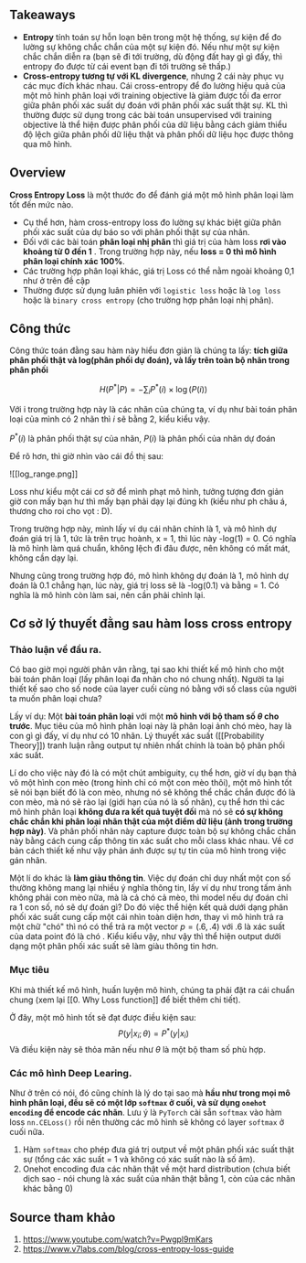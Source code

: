 ## Takeaways
- **Entropy** tính toán sự hỗn loạn bên trong một hệ thống, sự kiện để đo lường sự không chắc chắn của một sự kiện đó. Nếu như một sự kiện chắc chắn diễn ra (bạn sẽ đi tới trường, dù động đất hay gì gì đấy, thì entropy đo được từ cái event bạn đi tới trường sẽ thấp.)
- **Cross-entropy tương tự với KL divergence**, nhưng 2 cái này phục vụ các mục đích khác nhau. Cái cross-entropy để đo lường hiệu quả của một mô hình phân loại với training objective là giảm được tối đa error giữa phân phối xác suất dự đoán với phân phối xác suất thật sự. KL thì thường được sử dụng trong các bài toán unsupervised với training objective là thể hiện được phân phối của dữ liệu bằng cách giảm thiểu độ lệch giữa phân phối dữ liệu thật và phân phối dữ liệu học được thông qua mô hình. 
## Overview
**Cross Entropy Loss** là một thước đo để đánh giá một mô hình phân loại làm tốt đến mức nào. 
- Cụ thể hơn, hàm cross-entropy loss đo lường sự khác biệt giữa phân phối xác suất của dự báo so với phân phối thật sự của nhãn. 
- Đối với các bài toán **phân loại nhị phân** thì giá trị của hàm loss **rơi vào khoảng từ 0 đến 1** . Trong trường hợp này, nếu **loss = 0 thì mô hình phân loại chính xác 100%**. 
- Các trường hợp phân loại khác, giá trị Loss có thể nằm ngoài khoảng 0,1 như ở trên đề cập
- Thường được sử dụng luân phiên với `logistic loss` hoặc là `log loss` hoặc là `binary cross entropy` (cho trường hợp phân loại nhị phân). 
## Công thức

Công thức toán đằng sau hàm này hiểu đơn giản là chúng ta lấy: **tích giữa phân phối thật và log(phân phối dự đoán), và lấy trên toàn bộ nhãn trong phân phối**

$$
H(P^*|P) = -\sum_{i}P^*(i)\times\log(P(i))
$$

Với i trong trường hợp này là các nhãn của chúng ta, ví dụ như bài toán phân loại của mình có 2 nhãn thì $i$ sẽ bằng 2, kiểu kiểu vậy. 

$P^*(i)$ là phân phối thật sự của nhãn, $P(i)$ là phân phối của nhãn dự đoán

Để rõ hơn, thì giờ nhìn vào cái đồ thị sau:

![[log_range.png]]

Loss như kiểu một cái cơ sở để mình phạt mô hình, tưởng tượng đơn giản giờ con mấy bạn hư thì mấy bạn phải dạy lại đúng kh (kiểu như ph châu á, thương cho roi cho vọt : D). 

Trong trường hợp này, mình lấy ví dụ cái nhãn chính là 1, và mô hình dự đoán giá trị là 1, tức là trên trục hoành, x = 1, thì lúc này -log(1) = 0. Có nghĩa là mô hình làm quá chuẩn, không lệch đi đâu được, nên không có mất mát, không cần dạy lại. 

Nhưng cũng trong trường hợp đó, mô hình không dự đoán là 1, mô hình dự đoán là 0.1 chẳng hạn, lúc này, giá trị loss sẽ là -log(0.1) và bằng = 1. Có nghĩa là mô hình còn làm sai, nên cần phải chỉnh lại. 

## Cơ sở lý thuyết đằng sau hàm loss cross entropy

### Thảo luận về đầu ra.

Có bao giờ mọi người phân vân rằng, tại sao khi thiết kế mô hình cho một bài toán phân loại (lấy phân loại đa nhãn cho nó chung nhất). Người ta lại thiết kế sao cho số node của layer cuối cùng nó bằng với số class của người ta muốn phân loại chưa?

Lấy ví dụ: Một **bài toán phân loại** với một **mô hình với bộ tham số $\theta$ cho trước**. Mục tiêu của mô hình phân loại này là phân loại ảnh chó mèo, hay là con gì gì đấy, ví dụ như có 10 nhãn. Lý thuyết xác suất ([[Probability Theory]]) tranh luận rằng output tự nhiên nhất chính là toàn bộ phân phối xác suất. 

Lí do cho việc này đó là có một chút ambiguity, cụ thể hơn, giờ ví dụ bạn thả vô một hình con mèo (trong hình chỉ có một con mèo thôi), một mô hình tốt sẽ nói bạn biết đó là con mèo, nhưng nó sẽ không thể chắc chắn được đó là con mèo, mà nó sẽ rào lại (giới hạn của nó là số nhãn), cụ thể hơn thì các mô hình phân loại **không đưa ra kết quả tuyệt đối** mà nó sẽ **có sự không chắc chắn khi phân loại nhãn thật của một điểm dữ liệu (ảnh trong trường hợp này)**. Và phân phối nhãn này capture được toàn bộ sự không chắc chắn này bằng cách cung cấp thông tin xác suất cho mỗi class khác nhau. Về cơ bản cách thiết kế như vậy phản ánh được sự tự tin của mô hình trong việc gán nhãn.  

Một lí do khác là **làm giàu thông tin**. Việc dự đoán chỉ duy nhất một con số thường không mang lại nhiều ý nghĩa thông tin, lấy ví dụ như trong tấm ảnh không phải con mèo nữa, mà là cả chó cả mèo, thì model nếu dự đoán chỉ ra 1 con số, nó sẽ dự đoán gì? Do đó việc thể hiện kết quả dưới dạng phân phối xác suất cung cấp một cái nhìn toàn diện hơn, thay vì mô hình trả ra một chữ "chó" thì nó có thể trả ra một vector $p = (.6 ,.4)$ với $.6$ là xác suất của data point đó là chó . Kiểu kiểu vậy, như vậy thì thể hiện output dưới dạng một phân phối xác suất sẽ làm giàu thông tin hơn. 

### Mục tiêu
Khi mà thiết kế mô hình, huấn luyện mô hình, chúng ta phải đặt ra cái chuẩn chung (xem lại [[0. Why Loss function]] để biết thêm chi tiết). 

Ở đây, một mô hình tốt sẽ đạt được điều kiện sau:
$$
P(y|x_i; \theta) = P^*(y|x_i) 
$$Và điều kiện này sẽ thỏa mãn nếu như $\theta$ là một bộ tham số phù hợp. 

### Các mô hình Deep Learing. 
Như ở trên có nói, đó cũng chính là lý do tại sao mà **hầu như trong mọi mô hình phân loại, đều sẽ có một lớp `softmax` ở cuối, và sử dụng `onehot encoding` để encode các nhãn**. Lưu ý là `PyTorch` cài sẵn `softmax` vào hàm loss `nn.CELoss()` rồi nên thường các mô hình sẽ không có layer `softmax` ở cuối nữa. 

1. Hàm `softmax` cho phép đưa giá trị output về một phân phối xác suất thật sự (tổng các xác suất = 1 và không có xác suất nào là số âm). 
2. Onehot encoding đưa các nhãn thật về một hard distribution (chưa biết dịch sao - nói chung là xác suất của nhãn thật bằng 1, còn của các nhãn khác bằng 0)


## Source tham khảo
1. https://www.youtube.com/watch?v=Pwgpl9mKars
2. https://www.v7labs.com/blog/cross-entropy-loss-guide